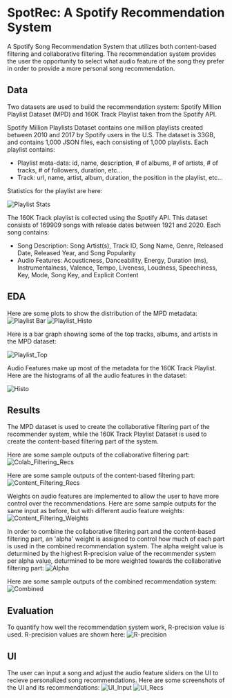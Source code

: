 # SpotRec: A Spotify Recommendation System

A Spotify Song Recommendation System that utilizes both content-based filtering and collaborative filtering. The recommendation system provides the user the opportunity to select what audio feature of the song they prefer in order to provide a more personal song recommendation.

## Data
Two datasets are used to build the recommendation system: Spotify Million Playlist Dataset (MPD) and 160K Track Playlist taken from the Spotify API. 

Spotify Million Playlists Dataset contains one million playlists created between 2010 and 2017 by Spotify users in the U.S. The dataset is 33GB, and contains 1,000 JSON files, each consisting of 1,000 playlists. Each playlist contains:
- Playlist meta-data: id, name, description, # of albums, # of artists, # of tracks, # of followers, duration, etc...
- Track: url, name, artist, album, duration, the position in the playlist, etc...

Statistics for the playlist are here:

![Playlist Stats](https://github.com/el535/SpotifyRecommendation/blob/main/Project_Images/Playlist_Stats.JPG)

The 160K Track playlist is collected using the Spotify API. This dataset consists of 169909 songs with release dates between 1921 and 2020. Each song contains:
- Song Description: Song Artist(s), Track ID, Song Name, Genre, Released Date, Released Year, and Song Popularity
- Audio Features: Acousticness, Danceability, Energy, Duration (ms), Instrumentalness, Valence, Tempo, Liveness, Loudness, Speechiness, Key, Mode, Song Key, and Explicit Content

## EDA
Here are some plots to show the distribution of the MPD metadata:
![Playlist Bar](https://github.com/el535/SpotifyRecommendation/blob/main/Project_Images/Playlist_info.JPG)
![Playlist_Histo](https://github.com/el535/SpotifyRecommendation/blob/main/Project_Images/Playlist_Histo.JPG)

Here is a bar graph showing some of the top tracks, albums, and artists in the MPD dataset:

![Playlist_Top](https://github.com/el535/SpotifyRecommendation/blob/main/Project_Images/Playlist_Top.JPG) 

Audio Features make up most of the metadata for the 160K Track Playlist. Here are the histograms of all the audio features in the dataset:

![Histo](https://github.com/el535/SpotifyRecommendation/blob/main/Project_Images/Spotify_Histogram.JPG)

## Results
The MPD dataset is used to create the collaborative filtering part of the recommender system, while the 160K Track Playlist Dataset is used to create the content-based filtering part of the system. 

Here are some sample outputs of the collaborative filtering part:
![Colab_Filtering_Recs](https://github.com/el535/SpotifyRecommendation/blob/main/Project_Images/Colab_Filtering_Recs.JPG)

Here are some sample outputs of the content-based filtering part:
![Content_Filtering_Recs](https://github.com/el535/SpotifyRecommendation/blob/main/Project_Images/Content_Recs.JPG)

Weights on audio features are implemented to allow the user to have more control over the recommendations. Here are some sample outputs for the same input as before, but with different audio feature weights:
![Content_Filtering_Weights](https://github.com/el535/SpotifyRecommendation/blob/main/Project_Images/Content_Recs_Weights.JPG)

In order to combine the collaborative filtering part and the content-based filtering part, an 'alpha' weight is assigned to control how much of each part is used in the combined recommendation system. The alpha weight value is deturmined by the highest R-precision value of the recommender system per alpha value, deturmined to be more weighted towards the collaborative filtering part:
![Alpha](https://github.com/el535/SpotifyRecommendation/blob/main/Project_Images/Weights_Precision.JPG)

Here are some sample outputs of the combined recommendation system:
![Combined](https://github.com/el535/SpotifyRecommendation/blob/main/Project_Images/Combined_Recs.JPG)

## Evaluation
To quantify how well the recommendation system work, R-precision value is used. R-precision values are shown here:
![R-precision](https://github.com/el535/SpotifyRecommendation/blob/main/Project_Images/Precision.JPG)

## UI
The user can input a song and adjust the audio feature sliders on the UI to recieve personalized song recommendations. Here are some screenshots of the UI and its recommendations:
![UI_Input](https://github.com/el535/SpotifyRecommendation/blob/main/Project_Images/UI_Song_Input.JPG)
![UI_Recs](https://github.com/el535/SpotifyRecommendation/blob/main/Project_Images/UI.JPG)
